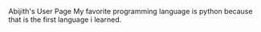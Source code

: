 Abijith's User Page
My favorite programming language is python because that is the first language i learned. 
